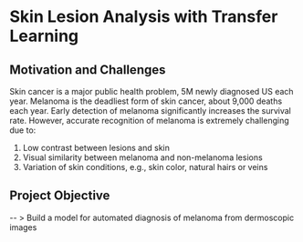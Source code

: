 # Skin Lesion Analysis with Transfer Learning

## Motivation and Challenges
Skin cancer is a major public health problem, 5M newly diagnosed US each year. Melanoma is the deadliest form of skin cancer, about 9,000 deaths each year. Early detection of melanoma significantly increases the survival rate. However, accurate recognition of melanoma is extremely challenging due to:
1. Low contrast between lesions and skin
2. Visual similarity between melanoma and non-melanoma lesions
3. Variation of skin conditions, e.g., skin color, natural hairs or veins
## Project Objective
-- > Build a model for automated diagnosis of melanoma from dermoscopic images
